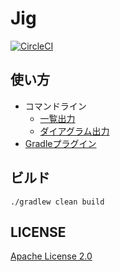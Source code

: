 # Jig
[![CircleCI](https://circleci.com/gh/irof/Jig.svg?style=shield&circle-token=2df75d7af763e76412fcd82077d80e99a9a95251)](https://circleci.com/gh/irof/Jig)

## 使い方

- コマンドライン
  - [一覧出力](./class-list-cli)
  - [ダイアグラム出力](./package-diagram-cli)
- [Gradleプラグイン](./gradle-plugin)

## ビルド

```
./gradlew clean build
```

## LICENSE

[Apache License 2.0](LICENSE)

